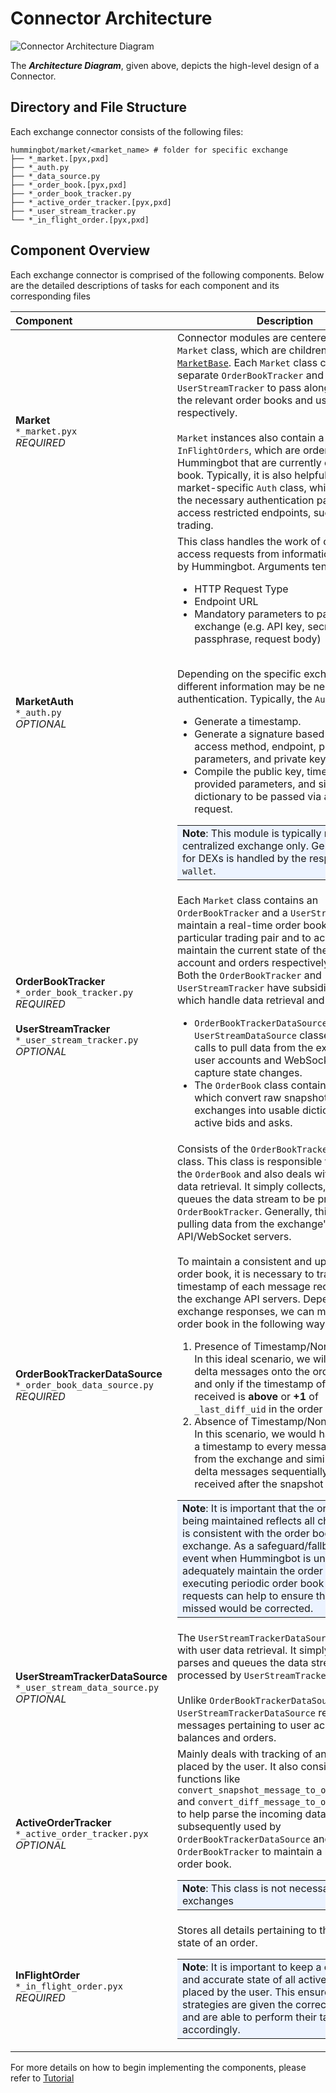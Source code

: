 # Connector Architecture

![Connector Architecture Diagram](/assets/img/connector-architecture-diagram.svg)

The **_Architecture Diagram_**, given above, depicts the high-level design of a Connector. 

## Directory and File Structure

Each exchange connector consists of the following files:

```
hummingbot/market/<market_name> # folder for specific exchange
├── *_market.[pyx,pxd]                    
├── *_auth.py                      
├── *_data_source.py               
├── *_order_book.[pyx,pxd]                
├── *_order_book_tracker.py        
├── *_active_order_tracker.[pyx,pxd]
├── *_user_stream_tracker.py 
└── *_in_flight_order.[pyx,pxd]
```

## Component Overview

Each exchange connector is comprised of the following components.
Below are the detailed descriptions of tasks for each component and its corresponding files

Component<div style="width: 210px"/>                     | Description
:--------------------------------------------------------|-------------
**Market**<br/>`*_market.pyx`<br/> *REQUIRED*            | Connector modules are centered around a `Market` class, which are children of [`MarketBase`](https://github.com/CoinAlpha/hummingbot/blob/master/hummingbot/market/market_base.pyx). Each `Market` class contains a separate `OrderBookTracker` and `UserStreamTracker` to pass along changes to the relevant order books and user accounts, respectively.<br/><br/>`Market` instances also contain a list of `InFlightOrders`, which are orders placed by Hummingbot that are currently on the order book. Typically, it is also helpful to have a market-specific `Auth` class, which generates the necessary authentication parameters to access restricted endpoints, such as for trading.
**MarketAuth**<br/>`*_auth.py`<br/>*OPTIONAL*            | This class handles the work of creating access requests from information provided by Hummingbot. Arguments tend to include: <ul><li>HTTP Request Type<li>Endpoint URL<li>Mandatory parameters to pass on to the exchange (e.g. API key, secret, passphrase, request body)</ul><br/>Depending on the specific exchange, different information may be needed for authentication. Typically, the `Auth` class will:<ul><li>Generate a timestamp.<li>Generate a signature based on the time, access method, endpoint, provided parameters, and private key of the user.<li>Compile the public key, timestamp, provided parameters, and signature into a dictionary to be passed via an `http` or `ws` request.</ul><table><tbody><tr><td bgcolor="#ecf3ff">**Note**: This module is typically required for centralized exchange only.  Generally, auth for DEXs is handled by the respective `wallet`.</td></tr></tbody></table>
**OrderBookTracker**<br/>`*_order_book_tracker.py`<br/>*REQUIRED*<br/><br/>**UserStreamTracker**<br/>`*_user_stream_tracker.py`<br/>*OPTIONAL*  | Each `Market` class contains an `OrderBookTracker` and a `UserStreamTracker`, to maintain a real-time order book of a particular trading pair and to access and maintain the current state of the user’s account and orders respectively.<br/>Both the `OrderBookTracker` and `UserStreamTracker` have subsidiary classes which handle data retrieval and processing.<ul><li>`OrderBookTrackerDataSource` and `UserStreamDataSource` classes contain API calls to pull data from the exchange and user accounts and WebSocket feeds to capture state changes.<li>The `OrderBook` class contains methods which convert raw snapshots from exchanges into usable dictionaries of active bids and asks.</ul>
**OrderBookTrackerDataSource**<br/>`*_order_book_data_source.py`<br/>*REQUIRED* | Consists of the `OrderBookTrackerDataSource` class. This class is responsible for initializing the `OrderBook` and also deals with order book data retrieval. It simply collects, parses and queues the data stream to be processed by `OrderBookTracker`. Generally, this would mean pulling data from the exchange's API/WebSocket servers.</br></br>To maintain a consistent and up-to-date order book, it is necessary to track the timestamp of each message received from the exchange API servers. Depending on the exchange responses, we can maintain an order book in the following ways:<ol><li>Presence of Timestamp/Nonce<br/>In this ideal scenario, we will only 'apply' delta messages onto the order book if and only if the timestamp of the message received is **above** or **+1** of `_last_diff_uid` in the order book.</li><li>Absence of Timestamp/Nonce<br/>In this scenario, we would have to assign a timestamp to every message received from the exchange and similarly apply the delta messages sequentially only if it is received after the snapshot message.</li></ol><table><tbody><tr><td bgcolor="#ecf3ff">**Note**: It is important that the order book being maintained reflects all changes and is consistent with the order book in the exchange. As a safeguard/fallback, in the event when Hummingbot is unable to adequately maintain the order book, executing periodic order book snapshot requests can help to ensure that any deltas missed would be corrected.</td></tr></tbody></table>
**UserStreamTrackerDataSource**<br/>`*_user_stream_data_source.py`<br/>*OPTIONAL* | The `UserStreamTrackerDataSource` class deals with user data retrieval. It simply collects, parses and queues the data stream to be processed by `UserStreamTracker`.<br/><br/>Unlike `OrderBookTrackerDataSource`, `UserStreamTrackerDataSource` retrieves messages pertaining to user account balances and orders. 
**ActiveOrderTracker**<br/>`*_active_order_tracker.pyx`<br/>*OPTIONAL* | Mainly deals with tracking of an open order placed by the user. It also consists of functions like `convert_snapshot_message_to_order_book_row` and `convert_diff_message_to_order_book_row` to help parse the incoming data that will be subsequently used by `OrderBookTrackerDataSource` and `OrderBookTracker` to maintain a real-time order book.<br/><table><tbody><tr><td bgcolor="#ecf3ff">**Note**: This class is not necessary for all exchanges</td></tr></tbody></table>
**InFlightOrder**<br/>`*_in_flight_order.pyx`<br/>*REQUIRED* | Stores all details pertaining to the current state of an order. <table><tbody><tr><td bgcolor="#ecf3ff">**Note**: It is important to keep a consistent and accurate state of all active orders placed by the user. This ensures that the strategies are given the correct information and are able to perform their tasks accordingly.</td></tr></tbody></table>

For more details on how to begin implementing the components, please refer to [Tutorial](/developers/connectors/tutorial)